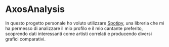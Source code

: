 # AxosAnalysis
In questo progetto personale ho voluto utilizzare <a href="https://spotipy.readthedocs.io/en/2.12.0/">Spotipy</a>, una libreria che mi ha permesso di analizzare il mio profilo e il mio cantante preferito, scoprendo dati interessanti come artisti correlati e producendo diversi grafici comparativi.

